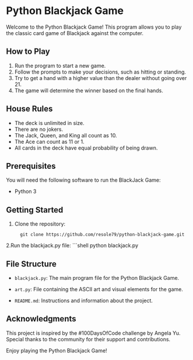 # Python Blackjack Game

Welcome to the Python Blackjack Game! This program allows you to play the classic card game of Blackjack against the computer.

## How to Play

1. Run the program to start a new game.
2. Follow the prompts to make your decisions, such as hitting or standing.
3. Try to get a hand with a higher value than the dealer without going over 21.
4. The game will determine the winner based on the final hands.

## House Rules

- The deck is unlimited in size.
- There are no jokers.
- The Jack, Queen, and King all count as 10.
- The Ace can count as 11 or 1.
- All cards in the deck have equal probability of being drawn.

##  Prerequisites
You will need the following software to run the BlackJack Game:

- Python 3

## Getting Started

1. Clone the repository:
   ```shell
     git clone https://github.com/resole79/python-blackjack-game.git

2.Run the blackjack.py file:
    ```shell
      python blackjack.py

## File Structure

- `blackjack.py`: The main program file for the Python Blackjack Game.

- `art.py`: File containing the ASCII art and visual elements for the game.

- `README.md`: Instructions and information about the project.

## Acknowledgments

This project is inspired by the #100DaysOfCode challenge by Angela Yu. Special thanks to the community for their support and contributions.

Enjoy playing the Python Blackjack Game!




